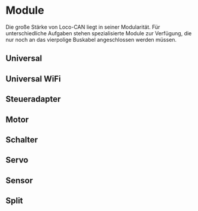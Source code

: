 # Module

Die große Stärke von Loco-CAN liegt in seiner Modularität. Für unterschiedliche Aufgaben stehen spezialisierte Module zur Verfügung, die nur noch an das vierpolige Buskabel angeschlossen werden müssen.

## Universal

## Universal WiFi

## Steueradapter

## Motor

## Schalter

## Servo

## Sensor

## Split
